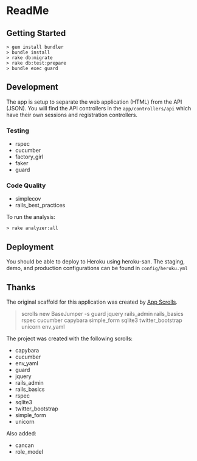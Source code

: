 # ReadMe

## Getting Started

    > gem install bundler
    > bundle install
    > rake db:migrate
    > rake db:test:prepare
    > bundle exec guard

## Development

The app is setup to separate the web application (HTML) from the API (JSON).  You will find the API controllers in the `app/controllers/api` which have their own sessions and registration controllers.

### Testing

* rspec
* cucumber
* factory_girl
* faker
* guard

### Code Quality

* simplecov
* rails_best_practices

To run the analysis:

    > rake analyzer:all

## Deployment

You should be able to deploy to Heroku using heroku-san.  The staging, demo, and production configurations can be found in `config/heroku.yml`

## Thanks

The original scaffold for this application was created by [App Scrolls](http://appscrolls.org).

> scrolls new BaseJumper -s guard jquery rails_admin rails_basics rspec cucumber capybara simple_form sqlite3 twitter_bootstrap unicorn env_yaml

The project was created with the following scrolls:

* capybara
* cucumber
* env_yaml
* guard
* jquery
* rails_admin
* rails_basics
* rspec
* sqlite3
* twitter_bootstrap
* simple_form
* unicorn

Also added:

* cancan
* role_model
